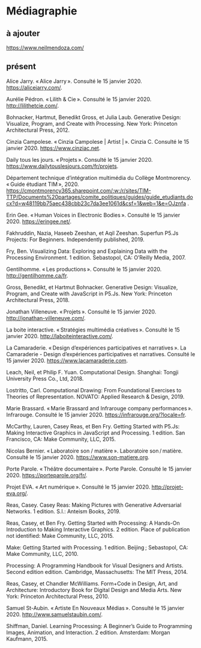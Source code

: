 # Médiagraphie

## à ajouter

https://www.neilmendoza.com/

## présent

Alice Jarry. « Alice Jarry ». Consulté le 15 janvier 2020. https://alicejarry.com/.  

Aurélie Pédron. « Lilith & Cie ». Consulté le 15 janvier 2020. http://lilithetcie.com/.  

Bohnacker, Hartmut, Benedikt Gross, et Julia Laub. Generative Design: Visualize, Program, and Create with Processing. New York: Princeton Architectural Press, 2012.  

Cinzia Campolese. « Cinzia Campolese | Artist | ». Cinzia C. Consulté le 15 janvier 2020. https://www.cinziac.net.  

Daily tous les jours. « Projets ». Consulté le 15 janvier 2020. https://www.dailytouslesjours.com/fr/projets.  

Département technique d’intégration multimédia du Collège Montmorency. « Guide étudiant TIM », 2020. 
https://cmontmorency365.sharepoint.com/:w:/r/sites/TIM-TTP/Documents%20partages/comite_politiques/guides/guide_etudiants.docx?d=w48119bb75aec438cbb23c7da3ee1061d&csf=1&web=1&e=OJznfa .


Erin Gee. « Human Voices in Electronic Bodies ». Consulté le 15 janvier 2020. https://eringee.net/.  

Fakhruddin, Nazia, Haseeb Zeeshan, et Aqil Zeeshan. Superfun P5.Js Projects: For Beginners. Independently published, 2019.  

Fry, Ben. Visualizing Data: Exploring and Explaining Data with the Processing Environment. 1 edition. Sebastopol, CA: O’Reilly Media, 2007.  

Gentilhomme. « Les productions ». Consulté le 15 janvier 2020. http://gentilhomme.ca/fr.  

Gross, Benedikt, et Hartmut Bohnacker. Generative Design: Visualize, Program, and Create with JavaScript in P5.Js. New York: Princeton Architectural Press, 2018.  

Jonathan Villeneuve. « Projets ». Consulté le 15 janvier 2020. http://jonathan-villeneuve.com/.  

La boite interactive. « Stratégies multimédia créatives ». Consulté le 15 janvier 2020. http://laboiteinteractive.com/.  

La Camaraderie. « Design d’expériences participatives et narratives ». La Camaraderie - Design d’expériences participatives et narratives. Consulté le 15 janvier 2020. https://www.lacamaraderie.com.  

Leach, Neil, et Philip F. Yuan. Computational Design. Shanghai: Tongji University Press Co., Ltd, 2018.  

Lostritto, Carl. Computational Drawing: From Foundational Exercises to Theories of Representation. NOVATO: Applied Research & Design, 2019.  

Marie Brassard. « Marie Brassard and Infrarouge company performances ». Infrarouge. Consulté le 15 janvier 2020. https://infrarouge.org/?locale=fr.  

McCarthy, Lauren, Casey Reas, et Ben Fry. Getting Started with P5.Js: Making Interactive Graphics in JavaScript and Processing. 1 edition. San Francisco, CA: Make Community, LLC, 2015.  

Nicolas Bernier. « Laboratoire son / matière ». Laboratoire son / matière. Consulté le 15 janvier 2020. https://www.son-matiere.org.  

Porte Parole. « Théâtre documentaire ». Porte Parole. Consulté le 15 janvier 2020. https://porteparole.org/fr/.  

Projet EVA. « Art numérique ». Consulté le 15 janvier 2020. http://projet-eva.org/.  

Reas, Casey. Casey Reas: Making Pictures with Generative Adversarial Networks. 1 edition. S.l.: Anteism Books, 2019.  

Reas, Casey, et Ben Fry. Getting Started with Processing: A Hands-On Introduction to Making Interactive Graphics. 2 edition. Place of publication not identified: Make Community, LLC, 2015.  

Make: Getting Started with Processing. 1 edition. Beijing ; Sebastopol, CA: Make Community, LLC, 2010.  

Processing: A Programming Handbook for Visual Designers and Artists. Second edition edition. Cambridge, Massachusetts: The MIT Press, 2014.  

Reas, Casey, et Chandler McWilliams. Form+Code in Design, Art, and Architecture: Introductory Book for Digital Design and Media Arts. New York: Princeton Architectural Press, 2010.  

Samuel St-Aubin. « Artiste En Nouveaux Médias ». Consulté le 15 janvier 2020. http://www.samuelstaubin.com/.  

Shiffman, Daniel. Learning Processing: A Beginner’s Guide to Programming Images, Animation, and Interaction. 2 edition. Amsterdam: Morgan Kaufmann, 2015.  

 




